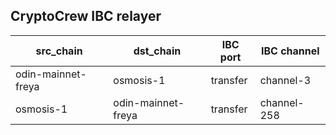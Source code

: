 ## CryptoCrew IBC relayer

| src_chain | dst_chain | IBC port | IBC channel |
| --------------- | --------------- | ------------ | -------------- |
| odin-mainnet-freya | osmosis-1 | transfer | channel-3 |
| osmosis-1 | odin-mainnet-freya | transfer | channel-258 |